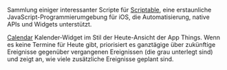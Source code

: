 Sammlung einiger interessanter Scripte für [Scriptable](https://scriptable.app), eine erstaunliche JavaScript-Programmierumgebung für iOS, die Automatisierung, native APIs und Widgets unterstützt.



[Calendar](https://github.com/drewkerr/scriptable/blob/main/Calendar%20widget.js) Kalender-Widget im Stil der Heute-Ansicht der App Things. Wenn es keine Termine für Heute gibt, priorisiert es ganztägige über zukünftige Ereignisse gegenüber vergangenen Ereignissen (die grau unterlegt sind) und zeigt an, wie viele zusätzliche Ereignisse geplant sind.
